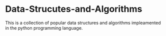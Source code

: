 # Data-Strucutes-and-Algorithms 

This is a collection of popular data structures and algorithms impleamented in the python programming language.
